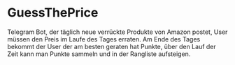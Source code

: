 # GuessThePrice
Telegram Bot, der täglich neue verrückte Produkte von Amazon postet, User müssen den Preis im Laufe des Tages erraten. Am Ende des Tages bekommt der User der am besten geraten hat Punkte, über den Lauf der Zeit kann man Punkte sammeln und in der Rangliste aufsteigen.
